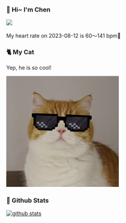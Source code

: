 ### 👋 Hi~ I'm Chen 

![](https://komarev.com/ghpvc/?username=z1cheng&style=flat)

My heart rate on 2023-08-12 is 60～141 bpm💖

### 🐈 My Cat
Yep, he is so cool!

<img src="/images/mycat.jpg" width="300px" />

### 🧐 Github Stats
[![github stats](https://github-readme-stats.vercel.app/api?username=z1cheng&show_icons=true&theme=default)](https://github.com/anuraghazra/github-readme-stats)

